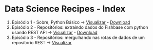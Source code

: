 # Data Science Recipes - Index
1. Episódio 1 - Sobre, Python Básico -> [Visualizar](https://gist.github.com/jobdiogenes/a8d65fcabc8f8a47473769a9ba970fe0) - [Download](https://github.com/jobdiogenes/data-science-recipes/blob/master/gists/data-science-gist-01-pt.ipynb)
1. Episódio 2 - Repositórios: extraindo dados do Fishbase com python usando REST API -> [Visualizar](https://gist.github.com/jobdiogenes/2db28551f0c100ecd034206494d08d16) - [Download](https://github.com/jobdiogenes/data-science-recipes/blob/master/gists/data_science_gist_02_pt.ipynb)
1. Episódio 3 - Repositórios: mergulhando nas rotas de dados de um repositório REST -> [Visualizar](https://github.com/jobdiogenes/data-science-recipes/blob/master/gists/data_science_gist_03_pt.ipynb)
